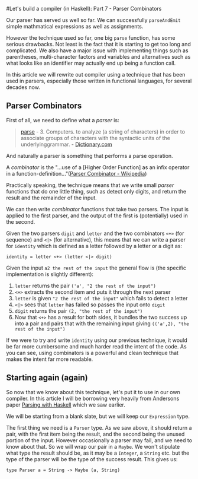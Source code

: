 #Let's build a compiler (in Haskell): Part 7 - Parser Combinators

Our parser has served us well so far.  We can successfully `parseAndEmit` simple mathmatical expressions as well as assignments.

However the technique used so far, one big `parse` function, has some serious drawbacks.  Not least is the fact that it is starting to get too long and complicated.  We also have a major issue with implementing things such as parentheses, multi-character factors and variables and alternatives such as what looks like an identifier may actually end up being a function call.

In this article we will rewrite out compiler using a technique that has been used in parsers, especially those written in functional languages, for several decades now. 

## Parser Combinators 

First of all, we need to define what a *parser* is:

> [parse](http://dictionary.reference.com/browse/parser) - 3. Computers. to analyze (a string of characters) in order to associate groups of characters with the syntactic units of the underlyinggrammar. - [Dictionary.com](http://dictionary.com)

And naturally a parser is something that performs a parse operation.  

A *combinator* is the "...use of a [Higher Order Function] as an infix operator in a function-definition..."([Parser Combinator - Wikipedia](http://en.wikipedia.org/wiki/Parser_combinator))

Practically speaking, the technique means that we write small _parser_ functions that do one little thing, such as detect only digits, and return the result and the remainder of the input.

We can then write _combinator_ functions that take two parsers. The input is applied to the first parser, and the output of the first is (potentially) used in the second.

Given the two parsers `digit` and `letter` and the two combinators `<+>` (for sequence) and `<|>` (for alternativc), this means that we can write a parser for `identity` which is defined as a letter followed by a letter or a digit as:

    identity = letter <+> (letter <|> digit)

Given the input `a2 the rest of the input` the general flow is (the specific implementation is slightly different):

1. `letter` returns the pair `('a', "2 the rest of the input")`
2. `<+>` extracts the second item and puts it through the next parser
3. `letter` is given `"2 the rest of the input"` which fails to detect a letter 
4. `<|>` sees that `letter` has failed so passes the input onto `digit`
5. `digit` returns the pair `(2, "the rest of the input")`
6. Now that `<+>` has a result for both sides, it bundles the two success up into a pair and pairs that with the remaining input giving `(('a',2), "the rest of the input")`

If we were to try and write `identity` using our previous technique, it would be far more cumbersome and much harder read the intent of the code.  As you can see, using combinators is a powerful and clean technique that makes the intent far more readable.

## Starting again (again)

So now that we know about this technique, let's put it to use in our own compiler.  In this article I will be borrowing very heavily from Andersons paper [Parsing with Haskell](http://www.cs.lth.se/EDA120/assignment4/parser.pdf) which we saw earlier. 

We will be starting from a blank slate, but we will keep our `Expression` type.

The first thing we need is a `Parser` type.  As we saw above, it should return a pair, with the first item being the result, and the second being the unused portion of the input.  However occasionally a parser may fail, and we need to know about that.  So we will wrap our pair in a `Maybe`. We won't stipulate what type the result should be, as it may be a `Integer`, a `String` etc. but the type of the parser will be the type of the success result. This gives us:

    type Parser a = String -> Maybe (a, String)